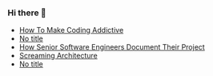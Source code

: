 ### Hi there 👋
<!-- daily.dev BOOKMARKS:START -->
- [How To Make Coding Addictive](https://app.daily.dev/posts/630FmWa0q?utm_source=rss&utm_medium=bookmarks&utm_campaign=mBzS9yGu2kYgKY4tuhxYN)
- [No title](https://app.daily.dev/posts/HFxn8nziq?utm_source=rss&utm_medium=bookmarks&utm_campaign=mBzS9yGu2kYgKY4tuhxYN)
- [How Senior Software Engineers Document Their Project](https://app.daily.dev/posts/1NjLudsSK?utm_source=rss&utm_medium=bookmarks&utm_campaign=mBzS9yGu2kYgKY4tuhxYN)
- [Screaming Architecture](https://app.daily.dev/posts/rkvsiHj6O?utm_source=rss&utm_medium=bookmarks&utm_campaign=mBzS9yGu2kYgKY4tuhxYN)
- [No title](https://app.daily.dev/posts/uXi2ozR0b?utm_source=rss&utm_medium=bookmarks&utm_campaign=mBzS9yGu2kYgKY4tuhxYN)
<!-- daily.dev BOOKMARKS:END -->
<!--
**nirmal-patel-s/nirmal-patel-s** is a ✨ _special_ ✨ repository because its `README.md` (this file) appears on your GitHub profile.

Here are some ideas to get you started:

- 🔭 I’m currently working on ...
- 🌱 I’m currently learning ...
- 👯 I’m looking to collaborate on ...
- 🤔 I’m looking for help with ...
- 💬 Ask me about ...
- 📫 How to reach me: ...
- 😄 Pronouns: ...
- ⚡ Fun fact: ...
-->

